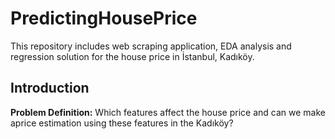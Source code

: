 # PredictingHousePrice

This repository includes web scraping application, EDA analysis and regression solution for the house price in İstanbul, Kadıköy.

## Introduction

**Problem Definition:** Which features affect the house price and can we make aprice estimation using these features in the Kadıköy?

